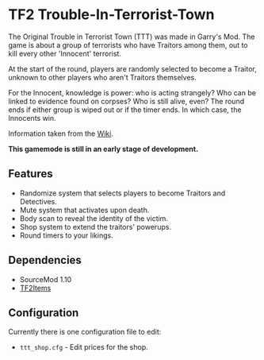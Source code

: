 # TF2 Trouble-In-Terrorist-Town
The Original Trouble in Terrorist Town (TTT) was made in Garry's Mod. The game is about a group of terrorists who have Traitors among them, out to kill every other 'Innocent' terrorist.

At the start of the round, players are randomly selected to become a Traitor, unknown to other players who aren't Traitors themselves.

For the Innocent, knowledge is power: who is acting strangely? Who can be linked to evidence found on corpses? Who is still alive, even? The round ends if either group is wiped out or if the timer ends. In which case, the Innocents win.

Information taken from the [Wiki](https://trouble-in-terrorist-town.fandom.com/wiki/Trouble_in_Terrorist_Town_Wiki).

**This gamemode is still in an early stage of development.**

## Features ##

- Randomize system that selects players to become Traitors and Detectives.
- Mute system that activates upon death.
- Body scan to reveal the identity of the victim.
- Shop system to extend the traitors' powerups.
- Round timers to your likings.

## Dependencies ##
- SourceMod 1.10
- [TF2Items](https://forums.alliedmods.net/showthread.php?p=1050170)

## Configuration ##
Currently there is one configuration file to edit:
* ``ttt_shop.cfg`` - Edit prices for the shop.
